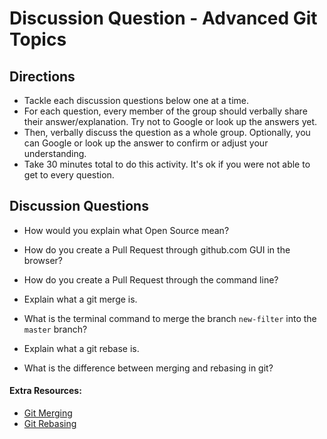 # Discussion Question - Advanced Git Topics

## Directions
- Tackle each discussion questions below one at a time.
- For each question, every member of the group should verbally share their answer/explanation. Try not to Google or look up the answers yet.
- Then, verbally discuss the question as a whole group. Optionally, you can Google or look up the answer to confirm or adjust your understanding.
- Take 30 minutes total to do this activity. It's ok if you were not able to get to every question.


## Discussion Questions

* How would you explain what Open Source mean?

* How do you create a Pull Request through github.com GUI in the browser?

* How do you create a Pull Request through the command line?

* Explain what a git merge is.

* What is the terminal command to merge the branch `new-filter` into the `master` branch?

* Explain what a git rebase is.

* What is the difference between merging and rebasing in git?


#### Extra Resources:
* [Git Merging](https://git-scm.com/book/en/v2/Git-Branching-Basic-Branching-and-Merging#_basic_merging)
* [Git Rebasing](https://git-scm.com/book/en/v2/Git-Branching-Rebasing)
